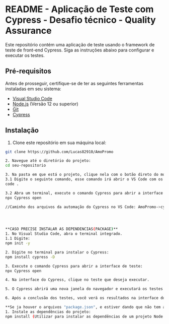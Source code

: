 # README - Aplicação de Teste com Cypress - Desafio técnico - Quality Assurance

Este repositório contém uma aplicação de teste usando o framework de teste de front-end Cypress. Siga as instruções abaixo para configurar e executar os testes.

## Pré-requisitos

Antes de prosseguir, certifique-se de ter as seguintes ferramentas instaladas em seu sistema:

- [Visual Studio Code](https://code.visualstudio.com/)
- [Node.js](https://nodejs.org/) (Versão 12 ou superior)
- [Git](https://git-scm.com/)
- [Cypress](https://www.cypress.io/)

## Instalação

1. Clone este repositório em sua máquina local:

```bash
git clone https://github.com/Lucas82910/AmoPromo

2. Navegue até o diretório do projeto:
cd seu-repositorio

3. Na pasta em que está o projeto, clique nela com o botão direto do mouse e selecione a opção "Open Git Bash Her" ou digite no caminho da pasta "cmd".
3.1 Digite o seguinte comando, esse comando irá abrir o VS Code com os arquivos do projeto
code .

3.2 Abra um terminal, execute o comando Cypress para abrir a interface de teste:
npx Cypress open

//Caminho dos arquivos da automação do Cypress no VS Code: AmoPromo->cypress->e2e->PassagemAerea / SeguroViagem / SeguroViagemCupom




**CASO PRECISE INSTALAR AS DEPENDENCIAS(PACKAGE)**
1. No Visual Studio Code, abra o terminal integrado.
1.1 Digite:
npm init -y

2. Digite no terminal para instalar o Cypress:
npm install cypress -D

3. Execute o comando Cypress para abrir a interface de teste:
npx Cypress open

4. Na interface do Cypress, clique no teste que deseja executar.

5. O Cypress abrirá uma nova janela do navegador e executará os testes automaticamente.

6. Após a conclusão dos testes, você verá os resultados na interface do Cypress.

**Se ja houver o arquivos "package.json", e estiver dando que não tem as dependencias, pode-se utilizar o comando abaixo:
1. Instale as dependências do projeto:
npm install (Utilizar para instalar as dependências de um projeto Node.js. Ele não cria um novo projeto, mas sim instala as dependências listadas no arquivo package.json do diretório atual.)




